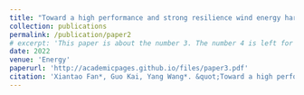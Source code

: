 ```yaml
---
title: "Toward a high performance and strong resilience wind energy harvester assembly utilizing flow-induced vibration: Role of hysteresis"
collection: publications
permalink: /publication/paper2
# excerpt: 'This paper is about the number 3. The number 4 is left for future work.'
date: 2022
venue: 'Energy'
paperurl: 'http://academicpages.github.io/files/paper3.pdf'
citation: 'Xiantao Fan*, Guo Kai, Yang Wang*. &quot;Toward a high performance and strong resilience wind energy harvester assembly utilizing flow-induced vibration: Role of hysteresis.&quot; <i>Energy</i>. 2022, 251, 123921.'
---
```

<!-- This paper is about the number 3. The number 4 is left for future work.

[Download paper here](http://academicpages.github.io/files/paper3.pdf)

Recommended citation: Your Name, You. (2015). "Paper Title Number 3." <i>Journal 1</i>. 1(3). -->